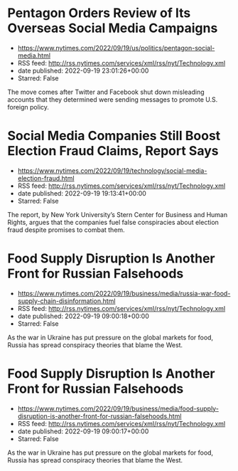# Pentagon Orders Review of Its Overseas Social Media Campaigns
 - https://www.nytimes.com/2022/09/19/us/politics/pentagon-social-media.html
 - RSS feed: http://rss.nytimes.com/services/xml/rss/nyt/Technology.xml
 - date published: 2022-09-19 23:01:26+00:00
 - Starred: False

The move comes after Twitter and Facebook shut down misleading accounts that they determined were sending messages to promote U.S. foreign policy.

# Social Media Companies Still Boost Election Fraud Claims, Report Says
 - https://www.nytimes.com/2022/09/19/technology/social-media-election-fraud.html
 - RSS feed: http://rss.nytimes.com/services/xml/rss/nyt/Technology.xml
 - date published: 2022-09-19 19:13:41+00:00
 - Starred: False

The report, by New York University’s Stern Center for Business and Human Rights, argues that the companies fuel false conspiracies about election fraud despite promises to combat them.

# Food Supply Disruption Is Another Front for Russian Falsehoods
 - https://www.nytimes.com/2022/09/19/business/media/russia-war-food-supply-chain-disinformation.html
 - RSS feed: http://rss.nytimes.com/services/xml/rss/nyt/Technology.xml
 - date published: 2022-09-19 09:00:18+00:00
 - Starred: False

As the war in Ukraine has put pressure on the global markets for food, Russia has spread conspiracy theories that blame the West.

# Food Supply Disruption Is Another Front for Russian Falsehoods
 - https://www.nytimes.com/2022/09/19/business/media/food-supply-disruption-is-another-front-for-russian-falsehoods.html
 - RSS feed: http://rss.nytimes.com/services/xml/rss/nyt/Technology.xml
 - date published: 2022-09-19 09:00:17+00:00
 - Starred: False

As the war in Ukraine has put pressure on the global markets for food, Russia has spread conspiracy theories that blame the West.

